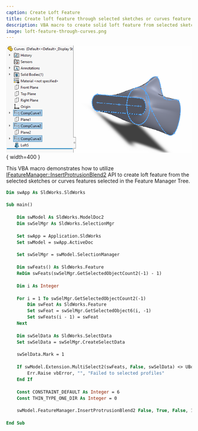 ```yaml
---
caption: Create Loft Feature
title: Create loft feature through selected sketches or curves feature using SOLIDWORKS API
description: VBA macro to create solid loft feature from selected sketch or curve features using SOLIDWORKS API
image: loft-feature-through-curves.png
---
```

![Loft feature through curves](loft-feature-through-curves.png){ width=400 }

This VBA macro demonstrates how to utilize [IFeatureManager::InsertProtrusionBlend2](https://help.solidworks.com/2018/english/api/sldworksapi/SOLIDWORKS.Interop.sldworks~SOLIDWORKS.Interop.sldworks.IFeatureManager~InsertProtrusionBlend2.html) API to create loft feature from the selected sketches or curves features selected in the Feature Manager Tree.

~~~ vb
Dim swApp As SldWorks.SldWorks

Sub main()

    Dim swModel As SldWorks.ModelDoc2
    Dim swSelMgr As SldWorks.SelectionMgr
    
    Set swApp = Application.SldWorks
    Set swModel = swApp.ActiveDoc

    Set swSelMgr = swModel.SelectionManager
    
    Dim swFeats() As SldWorks.Feature
    ReDim swFeats(swSelMgr.GetSelectedObjectCount2(-1) - 1)
    
    Dim i As Integer
    
    For i = 1 To swSelMgr.GetSelectedObjectCount2(-1)
        Dim swFeat As SldWorks.Feature
        Set swFeat = swSelMgr.GetSelectedObject6(i, -1)
        Set swFeats(i - 1) = swFeat
    Next
    
    Dim swSelData As SldWorks.SelectData
    Set swSelData = swSelMgr.CreateSelectData
    
    swSelData.Mark = 1
    
    If swModel.Extension.MultiSelect2(swFeats, False, swSelData) <> UBound(swFeats) + 1 Then
        Err.Raise vbError, "", "Failed to selected profiles"
    End If
        
    Const CONSTRAINT_DEFAULT As Integer = 6
    Const THIN_TYPE_ONE_DIR As Integer = 0
    
    swModel.FeatureManager.InsertProtrusionBlend2 False, True, False, 1, CONSTRAINT_DEFAULT, CONSTRAINT_DEFAULT, 1, 1, True, True, False, 0, 0, THIN_TYPE_ONE_DIR, True, True, True, swGuideCurveInfluence_e.swGuideCurveInfluenceNextGuide

End Sub
~~~



